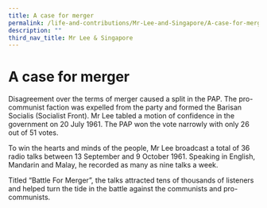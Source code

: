```yaml
---
title: A case for merger
permalink: /life-and-contributions/Mr-Lee-and-Singapore/A-case-for-merger
description: ""
third_nav_title: Mr Lee & Singapore
---
```

# A case for merger

Disagreement over the terms of merger caused a split in the PAP. The pro-communist faction was expelled from the party and formed the Barisan Socialis (Socialist Front). Mr Lee tabled a motion of confidence in the government on 20 July 1961. The PAP won the vote narrowly with only 26 out of 51 votes.


To win the hearts and minds of the people, Mr Lee broadcast a total of 36 radio talks between 13 September and 9 October 1961. Speaking in English, Mandarin and Malay, he recorded as many as nine talks a week.


Titled “Battle For Merger”, the talks attracted tens of thousands of listeners and helped turn the tide in the battle against the communists and pro-communists.